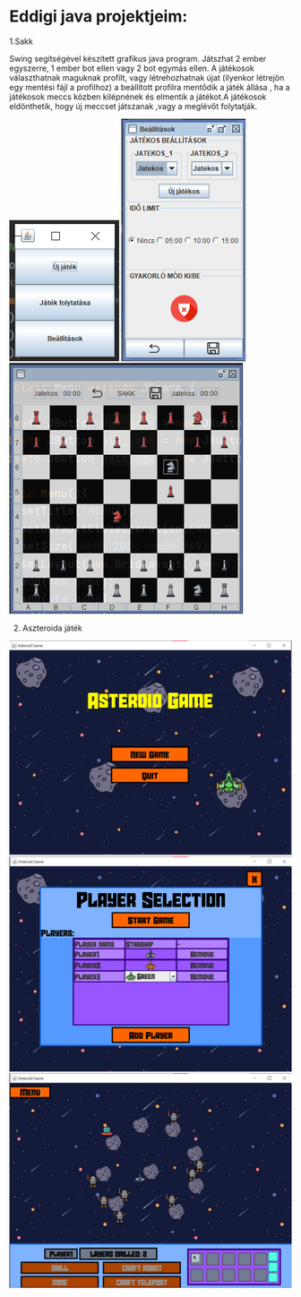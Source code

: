 # Eddigi java projektjeim:
1.Sakk

Swing segítségével készített grafikus java program.
Játszhat 2 ember egyszerre, 1 ember bot ellen vagy 2 bot egymás ellen. A játékosok választhatnak maguknak profilt, vagy létrehozhatnak újat (ilyenkor létrejön egy mentési fájl a profilhoz) a beállított profilra mentődik a játék állása , ha a játékosok meccs közben kilépnének és elmentik a játékot.A játékosok eldönthetik, hogy új meccset játszanak ,vagy a meglévőt folytatják.

![alt text](https://github.com/kayyer/seged/blob/main/progKepek/sakkMenu.png?raw=true)
![alt text](https://github.com/kayyer/seged/blob/main/progKepek/sakkBeallitasok.png?raw=true "Beállítások")
![alt text](https://github.com/kayyer/seged/blob/main/progKepek/sakkMenet.png?raw=true "Tábla")

2. Aszteroida játék

![alt text](https://github.com/kayyer/seged/blob/main/progKepek/aszteroidaKezdo.png?raw=true)
![alt text](https://github.com/kayyer/seged/blob/main/progKepek/aszteroidaUjJatek.png?raw=true "Beállítások")
![alt text](https://github.com/kayyer/seged/blob/main/progKepek/aszteroidaJatek.png?raw=true "Tábla")

